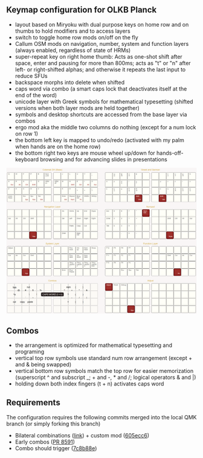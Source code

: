 ## Keymap configuration for OLKB Planck

- layout based on Miryoku with dual purpose keys on home row and on thumbs to hold modifiers and to access layers
- switch to toggle home row mods on/off on the fly 
- Callum OSM mods on navigation, number, system and function layers (always
  enabled, regardless of state of HRMs)
- super-repeat key on right home thumb: Acts as one-shot shift after space, enter and pausing for more than 800ms; acts as "t" or "n" after left- or right-shifted alphas; and otherwise it repeats the last input to reduce SFUs
- backspace morphs into delete when shifted
- caps word via combo (a smart caps lock
  that deactivates itself at the end of the word)
- unicode layer with Greek symbols for mathematical typesetting (shifted
  versions when both layer mods are held together)
- symbols and desktop shortcuts are accessed from the base layer via combos
- ergo mod aka the middle two columns do nothing (except for a num lock on row 1)
- the bottom left key is mapped to undo/redo (activated with my palm when hands are on the home row)
- the bottom right two keys are mouse wheel up/down for hands-off-keyboard browsing and for advancing slides in presentations

![](layout.png)

## Combos

- the arrangement is optimized for mathematical typesetting and programing
- vertical top row symbols use standard num row arrangement
  (except + and & being swapped)
- vertical bottom row symbols match the top row for easier
  memorization (superscript ^ and subscript _; + and -, * and
  /; logical operators & and |)
- holding down both index fingers (t + n) activates caps word 

## Requirements

The configuration requires the following commits merged into the local QMK
branch (or simply forking this branch)

- Bilateral combinations ([link](https://github.com/manna-harbour/qmk_firmware/issues/29)) + custom mod ([605ecc6](https://github.com/manna-harbour/qmk_firmware/commit/605ecc6c3b4141a930544ca4a35488d1497df967))
- Early combos ([PR 8591](https://github.com/qmk/qmk_firmware/pull/8591))
- Combo should trigger ([7c8b88e](https://github.com/sevanteri/qmk_firmware/commit/7c8b88e2e99ae5018fdb11cfda59bbe71360380b))

